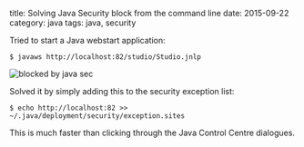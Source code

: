 title: Solving Java Security block from the command line
date: 2015-09-22
category: java
tags: java, security

Tried to start a Java webstart application:
```
$ javaws http://localhost:82/studio/Studio.jnlp
```

<img src="/graphics/2015/blocked-by-java-security.png"
     alt="blocked by java sec"/>

Solved it by simply adding this to the security exception list:

```
$ echo http://localhost:82 >> ~/.java/deployment/security/exception.sites
```

This is much faster than clicking through the Java Control Centre
dialogues.


